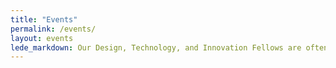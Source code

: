 ```yaml
---
title: "Events"
permalink: /events/
layout: events
lede_markdown: Our Design, Technology, and Innovation Fellows are often sharing their work at local meetups or civic tech events. Stop by to meet our team and learn more about how we’re transforming City Hall.
---
```

